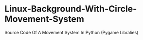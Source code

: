 # Linux-Background-With-Circle-Movement-System
Source Code Of A Movement System In Python (Pygame Libralies)
